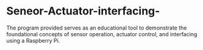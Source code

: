 # Seneor-Actuator-interfacing-
 The program provided serves as an educational tool to demonstrate the foundational concepts of sensor operation, actuator control, and interfacing using a Raspberry Pi. 
